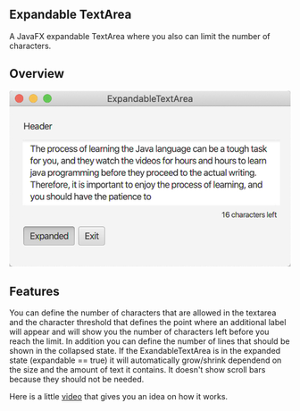 ## Expandable TextArea
A JavaFX expandable TextArea where you also can limit the number of characters.


## Overview
![Overview](https://raw.githubusercontent.com/HanSolo/expandabletextarea/master/ExpandableTextArea.png)


## Features
You can define the number of characters that are allowed in the textarea and the 
character threshold that defines the point where an additional label will appear
and will show you the number of characters left before you reach the limit.
In addition you can define the number of lines that should be shown in the collapsed
state.
If the ExandableTextArea is in the expanded state (expandable == true) it will automatically grow/shrink 
dependend on the size and the amount of text it contains.
It doesn't show scroll bars because they should not be needed.

Here is a little [video](https://youtu.be/DTwR8Z-a5b8) that gives you an idea on how it works.